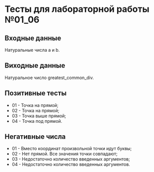 # Тесты для лабораторной работы №01_06

## Входные данные
Натуральные числа a и b.

## Виходные данные
Натуральное число greatest_common_div.

## Позитивные тесты
- 01 - Точка на прямой;
- 02 - Точка на прямой;
- 03 - Точка выше прямой;
- 04 - Точка под прямой.

## Негативные числа
- 01 - Вместо координат произвольной точки идут буквы;
- 02 - Нет прямой. Все значения точки совпадают;
- 03 - Недостаточно количество введенных аргументов;
- 04 - Недостаточно количество введенных аргументов.